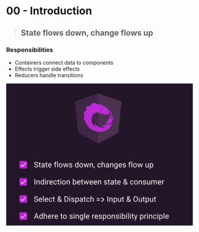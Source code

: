 # 00 - Introduction

> ## State flows down, change flows up

### Responsibilities

* Containers connect data to components
* Effects trigger side effects
* Reducers handle transitions

![](../.gitbook/assets/image%20%2817%29.png)

